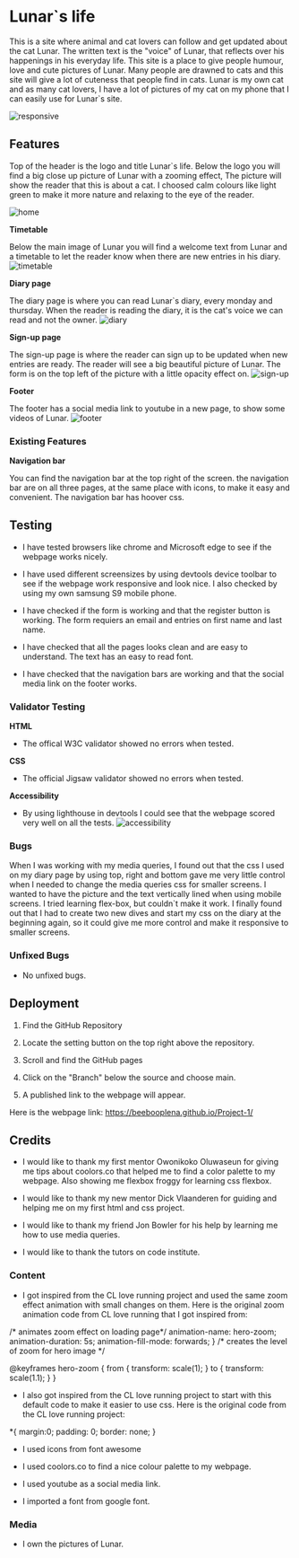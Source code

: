 # Lunar`s life
This is a site where animal and cat lovers can follow and get updated about the cat Lunar. The written text is the "voice" of Lunar, that reflects over his happenings in his everyday life. This site is a place to give people humour, love and cute pictures of Lunar. Many people are drawned to cats and this site will give a lot of cuteness that people find in cats. Lunar is my own cat and as many cat lovers, I have a lot of pictures of my cat on my phone that I can easily use for Lunar`s site.

![responsive](assets/images/responsive.png)

## Features
Top of the header is the logo and title Lunar`s life. Below the logo you will find a big close up picture of Lunar with a zooming effect, The picture will show the reader that this is about a cat. I choosed calm colours like light green to make it more nature and relaxing to the eye of the reader.

![home](assets/images/home.png)

**Timetable**

Below the main image of Lunar you will find a welcome text from Lunar and a timetable to let the reader know when there are new entries in his diary.
![timetable](assets/images/timetable.png)

**Diary page**

The diary page is where you can read Lunar`s diary, every monday and thursday. When the reader is reading the diary, it is the cat's voice we can read and not the owner.
![diary](assets/images/diary.png)

**Sign-up page**

The sign-up page is where the reader can sign up to be updated when new entries are ready. The reader will see a big beautiful picture of Lunar. The form is on the top left of the picture with a little opacity effect on.
![sign-up](assets/images/sign-up.png)

 **Footer**

The footer has a social media link to youtube in a new page, to show some videos of Lunar.
![footer](assets/images/footer.png)

### Existing Features
**Navigation bar**

You can find the navigation bar at the top right of the screen. the navigation bar are on all three pages, at the same place with icons, to make it easy and convenient. The navigation bar has hoover css. 



## Testing 

* I have tested browsers like chrome and Microsoft edge to see if the webpage works nicely.

* I have used different screensizes by using devtools device toolbar to see if the webpage work responsive and look nice. I also checked by using my own samsung S9 mobile phone.

* I have checked if the form is working and that the register button is working. The form requiers an email and entries on first name and last name.

* I have checked that all the pages looks clean and are easy to understand. The text has an easy to read font.

* I have checked that the navigation bars are working and that the social media link on the footer works.

### Validator Testing 
**HTML**

* The offical W3C validator showed no errors when tested.

**CSS**

* The official Jigsaw validator showed no errors when tested.

**Accessibility**
* By using lighthouse in devtools I could see that the webpage scored very well on all the tests.
![accessibility](assets/images/lighthouse.png)


### Bugs
When I was working with my media queries, I found out that the css I used on my diary page by using top, right and bottom gave me very little control when I needed to change the media queries css for smaller screens. I wanted to have the picture and the text vertically lined when using mobile screens. I tried learning flex-box, but couldn`t make it work. I finally found out that I had to create two new dives and start my css on the diary at the beginning again, so it could give me more control and make it responsive to smaller screens.


### Unfixed Bugs
* No unfixed bugs.

## Deployment

1. Find the GitHub Repository

2. Locate the setting button on the top right above the repository.

3. Scroll and find the GitHub pages

4. Click on the "Branch" below the source and choose main.

5. A published link to the webpage will appear.

Here is the webpage link: https://beebooplena.github.io/Project-1/


## Credits 
* I would like to thank my first mentor Owonikoko Oluwaseun for giving me tips about coolors.co that helped me to find a color palette to my webpage. Also showing me flexbox froggy for learning css flexbox.

* I would like to thank my new mentor Dick Vlaanderen for guiding and helping me on my first html and css project.

* I would like to thank my friend Jon Bowler for his help by learning me how to use media queries.

* I would like to thank the tutors on code institute.





### Content
* I got inspired from the CL love running project and used the same zoom effect animation with small changes on them. Here is the original zoom animation code from CL love running that I got inspired from:

/* animates zoom effect on loading page*/
animation-name: hero-zoom;
animation-duration: 5s;
animation-fill-mode: forwards; }
/* creates the level of zoom for hero image */

@keyframes hero-zoom {
    from {
        transform: scale(1);
    }
    to {
        transform: scale(1.1);
    }
}

* I also got inspired from the CL love running project to start with this default code to make it easier to use css. Here is the original code from the CL love running project:

*{ margin:0;
padding: 0;
border: none; }

* I used icons from font awesome

* I used coolors.co to find a nice colour palette to my webpage.

* I used youtube as a social media link.

* I imported a font from google font.
### Media

* I own the pictures of Lunar.
